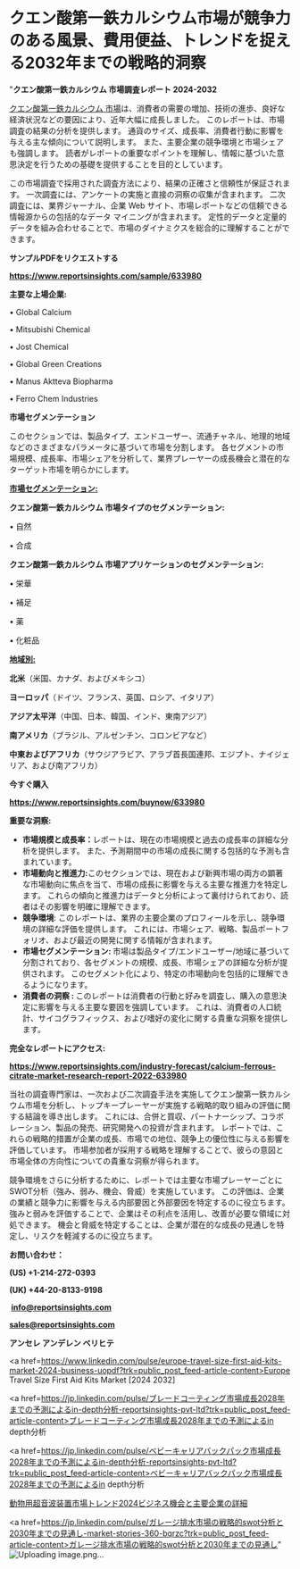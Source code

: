 # クエン酸第一鉄カルシウム市場が競争力のある風景、費用便益、トレンドを捉える2032年までの戦略的洞察

"<strong>クエン酸第一鉄カルシウム 市場調査レポート 2024-2032</strong>

<a href=https://www.reportsinsights.com/sample/633980>クエン酸第一鉄カルシウム 市場</a>は、消費者の需要の増加、技術の進歩、良好な経済状況などの要因により、近年大幅に成長しました。 このレポートは、市場調査の結果の分析を提供します。 通貨のサイズ、成長率、消費者行動に影響を与える主な傾向について説明します。 また、主要企業の競争環境と市場シェアも強調します。 読者がレポートの重要なポイントを理解し、情報に基づいた意思決定を行うための基礎を提供することを目的としています。

この市場調査で採用された調査方法により、結果の正確さと信頼性が保証されます。 一次調査には、アンケートの実施と直接の洞察の収集が含まれます。 二次調査には、業界ジャーナル、企業 Web サイト、市場レポートなどの信頼できる情報源からの包括的なデータ マイニングが含まれます。 定性的データと定量的データを組み合わせることで、市場のダイナミクスを総合的に理解することができます。

<strong><b>サンプルPDFをリクエストする</b></strong>

<a href=https://www.reportsinsights.com/sample/633980><strong><u>https://www.reportsinsights.com/sample/633980</u></strong></a>

<strong>主要な上場企業:</strong>

• Global Calcium

• Mitsubishi Chemical

• Jost Chemical

• Global Green Creations

• Manus Aktteva Biopharma

• Ferro Chem Industries

<strong>市場セグメンテーション</strong>

このセクションでは、製品タイプ、エンドユーザー、流通チャネル、地理的地域などのさまざまなパラメータに基づいて市場を分割します。 各セグメントの市場規模、成長率、市場シェアを分析して、業界プレーヤーの成長機会と潜在的なターゲット市場を明らかにします。

<strong><u>市場セグメンテーション</u></strong><strong><u>:</u></strong>

<strong>クエン酸第一鉄カルシウム 市場タイプのセグメンテーション:</strong>

• 自然

• 合成

<strong>クエン酸第一鉄カルシウム 市場アプリケーションのセグメンテーション:</strong>

• 栄華

• 補足

• 薬

• 化粧品

<strong><u>地域別</u></strong><strong><u>:</u></strong>

<strong>北米</strong>（米国、カナダ、およびメキシコ）

<strong>ヨーロッパ</strong>（ドイツ、フランス、英国、ロシア、イタリア）

<strong>アジア太平洋</strong>（中国、日本、韓国、インド、東南アジア）

<strong>南アメリカ</strong>（ブラジル、アルゼンチン、コロンビアなど）

<strong>中東およびアフリカ</strong>（サウジアラビア、アラブ首長国連邦、エジプト、ナイジェリア、および南アフリカ）

<strong>今すぐ購入</strong>

<a href=https://www.reportsinsights.com/buynow/633980><strong><u>https://www.reportsinsights.com/buynow/633980</u></strong></a>

<strong>重要な洞察:</strong>
<ul>
  <li><strong>市場規模と成長率：</strong>レポートは、現在の市場規模と過去の成長率の詳細な分析を提供します。 また、予測期間中の市場の成長に関する包括的な予測も含まれています。</li>
  <li><strong>市場動向と推進力:</strong>このセクションでは、現在および新興市場の両方の顕著な市場動向に焦点を当て、市場の成長に影響を与える主要な推進力を特定します。 これらの傾向と推進力はデータと分析によって裏付けられており、読者はその影響を明確に理解できます。</li>
  <li><strong>競争環境</strong>: このレポートは、業界の主要企業のプロフィールを示し、競争環境の詳細な評価を提供します。 これには、市場シェア、戦略、製品ポートフォリオ、および最近の開発に関する情報が含まれます。</li>
  <li><strong>市場セグメンテーション: </strong>市場は製品タイプ/エンドユーザー/地域に基づいて分割されており、各セグメントの規模、成長、市場シェアの詳細な分析が提供されます。 このセグメント化により、特定の市場動向を包括的に理解できるようになります。</li>
  <li><strong>消費者の洞察 : </strong>このレポートは消費者の行動と好みを調査し、購入の意思決定に影響を与える主要な要因を強調しています。 これは、消費者の人口統計、サイコグラフィックス、および嗜好の変化に関する貴重な洞察を提供します。</li>
</ul>
<strong>完全なレポートにアクセス:</strong>

<a href=https://www.reportsinsights.com/industry-forecast/calcium-ferrous-citrate-market-research-report-2022-633980><strong><u><b>https://www.reportsinsights.com/industry-forecast/calcium-ferrous-citrate-market-research-report-2022-633980</b></u></strong></a>

当社の調査専門家は、一次および二次調査手法を実施してクエン酸第一鉄カルシウム市場を分析し、トップキープレーヤーが実施する戦略的取り組みの評価に関する結論を導き出します。 これには、合併と買収、パートナーシップ、コラボレーション、製品の発売、研究開発への投資が含まれます。 レポートでは、これらの戦略的措置が企業の成長、市場での地位、競争上の優位性に与える影響を評価しています。 市場参加者が採用する戦略を理解することで、彼らの意図と市場全体の方向性についての貴重な洞察が得られます。

競争環境をさらに分析するために、レポートでは主要な市場プレーヤーごとにSWOT分析（強み、弱み、機会、脅威）を実施しています。 この評価は、企業の業績と競争力に影響を与える内部要因と外部要因を特定するのに役立ちます。 強みと弱みを評価することで、企業はその利点を活用し、改善が必要な領域に対処できます。 機会と脅威を特定することは、企業が潜在的な成長の見通しを特定し、リスクを軽減するのに役立ちます。

<strong>お問い合わせ：</strong>

<strong>(US) +1-214-272-0393</strong>

<strong>(UK) +44-20-8133-9198</strong>

<strong> </strong><a href=info@reportsinsights.com><strong><u>info@reportsinsights.com</u></strong></a>

<a href=sales@reportsinsights.com><strong><u>sales@reportsinsights.com</u></strong></a>

<strong>アンセレ アンデレン ベリヒテ</strong>

<a href=https://www.linkedin.com/pulse/europe-travel-size-first-aid-kits-market-2024-business-uopdf?trk=public_post_feed-article-content>Europe Travel Size First Aid Kits Market [2024 2032]</a>

<a href=https://jp.linkedin.com/pulse/ブレードコーティング市場成長2028年までの予測によるin-depth分析-reportsinsights-pvt-ltd?trk=public_post_feed-article-content>ブレードコーティング市場成長2028年までの予測によるin depth分析</a>

<a href=https://jp.linkedin.com/pulse/ベビーキャリアバックパック市場成長2028年までの予測によるin-depth分析-reportsinsights-pvt-ltd?trk=public_post_feed-article-content>ベビーキャリアバックパック市場成長2028年までの予測によるin depth分析</a>

<a href=https://www.linkedin.com/pulse/動物用超音波装置市場トレンド2024ビジネス機会と主要企業の詳細-reports-insights-expert-y3ldf/>動物用超音波装置市場トレンド2024ビジネス機会と主要企業の詳細</a>

<a href=https://jp.linkedin.com/pulse/ガレージ排水市場の戦略的swot分析と2030年までの見通し-market-stories-360-bqrzc?trk=public_post_feed-article-content>ガレージ排水市場の戦略的swot分析と2030年までの見通し</a>"
![Uploading image.png…]()
